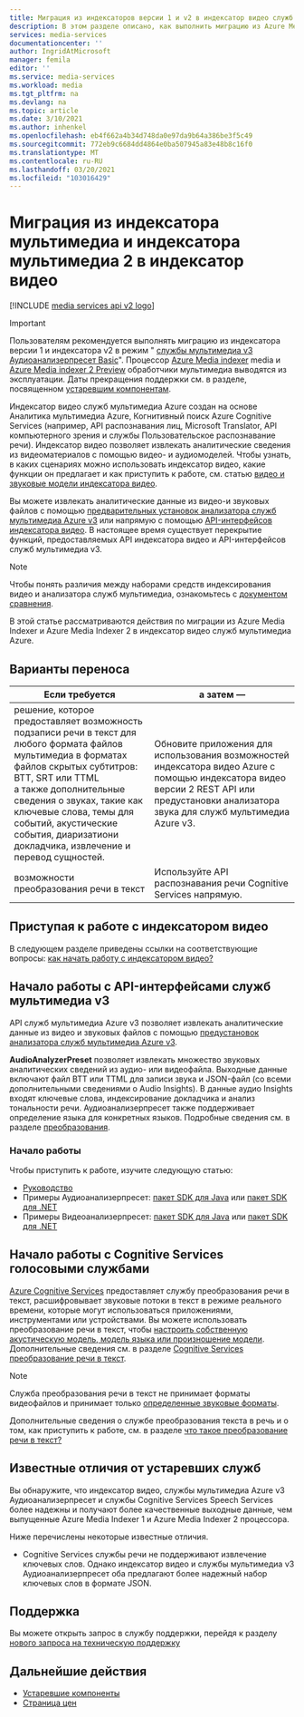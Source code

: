 ```yaml
---
title: Миграция из индексаторов версии 1 и v2 в индексатор видео служб мультимедиа Azure | Документация Майкрософт
description: В этом разделе описано, как выполнить миграцию из Azure Media Indexer v1 и v2 в индексатор видео служб мультимедиа Azure.
services: media-services
documentationcenter: ''
author: IngridAtMicrosoft
manager: femila
editor: ''
ms.service: media-services
ms.workload: media
ms.tgt_pltfrm: na
ms.devlang: na
ms.topic: article
ms.date: 3/10/2021
ms.author: inhenkel
ms.openlocfilehash: eb4f662a4b34d748da0e97da9b64a386be3f5c49
ms.sourcegitcommit: 772eb9c6684dd4864e0ba507945a83e48b8c16f0
ms.translationtype: MT
ms.contentlocale: ru-RU
ms.lasthandoff: 03/20/2021
ms.locfileid: "103016429"
---
```

# <a name="migrate-from-media-indexer-and-media-indexer-2-to-video-indexer"></a>Миграция из индексатора мультимедиа и индексатора мультимедиа 2 в индексатор видео

[!INCLUDE [media services api v2 logo](./includes/v2-hr.md)]

> [!IMPORTANT]
> Пользователям рекомендуется выполнять миграцию из индексатора версии 1 и индексатора v2 в режим " [службы мультимедиа v3 Аудиоанализерпресет Basic](../latest/analyzing-video-audio-files-concept.md)". Процессор [Azure Media indexer](media-services-index-content.md) media и [Azure Media indexer 2 Preview](./legacy-components.md) обработчики мультимедиа выводятся из эксплуатации. Даты прекращения поддержки см. в разделе, посвященном [устаревшим компонентам](legacy-components.md).

Индексатор видео служб мультимедиа Azure создан на основе Аналитика мультимедиа Azure, Когнитивный поиск Azure Cognitive Services (например, API распознавания лиц, Microsoft Translator, API компьютерного зрения и службы Пользовательское распознавание речи). Индексатор видео позволяет извлекать аналитические сведения из видеоматериалов с помощью видео- и аудиомоделей. Чтобы узнать, в каких сценариях можно использовать индексатор видео, какие функции он предлагает и как приступить к работе, см. статью [видео и звуковые модели индексатора видео](../video-indexer/video-indexer-overview.md). 

Вы можете извлекать аналитические данные из видео-и звуковых файлов с помощью [предварительных установок анализатора служб мультимедиа Azure v3](../latest/analyzing-video-audio-files-concept.md) или напрямую с помощью [API-интерфейсов индексатора видео](https://api-portal.videoindexer.ai/). В настоящее время существует перекрытие функций, предоставляемых API индексатора видео и API-интерфейсов служб мультимедиа v3.

> [!NOTE]
> Чтобы понять различия между наборами средств индексирования видео и анализатора служб мультимедиа, ознакомьтесь с [документом сравнения](../video-indexer/compare-video-indexer-with-media-services-presets.md).

В этой статье рассматриваются действия по миграции из Azure Media Indexer и Azure Media Indexer 2 в индексатор видео служб мультимедиа Azure.  

## <a name="migration-options"></a>Варианты переноса

|Если требуется  |а затем — |
|---|---|
|решение, которое предоставляет возможность подзаписи речи в текст для любого формата файлов мультимедиа в форматах файлов скрытых субтитров: ВТТ, SRT или TTML<br/>а также дополнительные сведения о звуках, такие как ключевые слова, темы для событий, акустические события, диаризатиони докладчика, извлечение и перевод сущностей.| Обновите приложения для использования возможностей индексатора видео Azure с помощью индексатора видео версии 2 REST API или предустановки анализатора звука для служб мультимедиа Azure v3.|
|возможности преобразования речи в текст| Используйте API распознавания речи Cognitive Services напрямую.|  

## <a name="getting-started-with-video-indexer"></a>Приступая к работе с индексатором видео

В следующем разделе приведены ссылки на соответствующие вопросы: [как начать работу с индексатором видео?](../video-indexer/video-indexer-overview.md#how-can-i-get-started-with-video-indexer) 

## <a name="getting-started-with-media-services-v3-apis"></a>Начало работы с API-интерфейсами служб мультимедиа v3

API служб мультимедиа Azure v3 позволяет извлекать аналитические данные из видео и звуковых файлов с помощью [предустановок анализатора служб мультимедиа Azure v3](../latest/analyzing-video-audio-files-concept.md).

**AudioAnalyzerPreset** позволяет извлекать множество звуковых аналитических сведений из аудио- или видеофайла. Выходные данные включают файл ВТТ или TTML для записи звука и JSON-файл (со всеми дополнительными сведениями о Audio Insights). В данные аудио Insights входят ключевые слова, индексирование докладчика и анализ тональности речи. Аудиоанализерпресет также поддерживает определение языка для конкретных языков. Подробные сведения см. в разделе [преобразования](/rest/api/media/transforms/createorupdate#audioanalyzerpreset).

### <a name="get-started"></a>Начало работы

Чтобы приступить к работе, изучите следующую статью:

* [Руководство](../latest/analyze-videos-tutorial-with-api.md)
* Примеры Аудиоанализерпресет: [пакет SDK для Java](https://github.com/Azure-Samples/media-services-v3-java/tree/master/AudioAnalytics/AudioAnalyzer) или [пакет SDK для .NET](https://github.com/Azure-Samples/media-services-v3-dotnet/tree/master/AudioAnalytics/AudioAnalyzer)
* Примеры Видеоанализерпресет: [пакет SDK для Java](https://github.com/Azure-Samples/media-services-v3-java/tree/master/VideoAnalytics/VideoAnalyzer) или [пакет SDK для .NET](https://github.com/Azure-Samples/media-services-v3-dotnet/tree/master/VideoAnalytics/VideoAnalyzer)

## <a name="getting-started-with-cognitive-services-speech-services"></a>Начало работы с Cognitive Services голосовыми службами

[Azure Cognitive Services](../../cognitive-services/index.yml) предоставляет службу преобразования речи в текст, расшифровывает звуковые потоки в текст в режиме реального времени, которые могут использоваться приложениями, инструментами или устройствами. Вы можете использовать преобразование речи в текст, чтобы [настроить собственную акустическую модель, модель языка или произношение модели](../../cognitive-services/speech-service/how-to-custom-speech-train-model.md). Дополнительные сведения см. в разделе [Cognitive Services преобразование речи в текст](../../cognitive-services/speech-service/speech-to-text.md). 

> [!NOTE] 
> Служба преобразования речи в текст не принимает форматы видеофайлов и принимает только [определенные звуковые форматы](../../cognitive-services/speech-service/rest-speech-to-text.md#audio-formats). 

Дополнительные сведения о службе преобразования текста в речь и о том, как приступить к работе, см. в разделе [что такое преобразование речи в текст?](../../cognitive-services/speech-service/speech-to-text.md)

## <a name="known-differences-from-deprecated-services"></a>Известные отличия от устаревших служб

Вы обнаружите, что индексатор видео, службы мультимедиа Azure v3 Аудиоанализерпресет и службы Cognitive Services Speech Services более надежны и получают более качественные выходные данные, чем выпущенные Azure Media Indexer 1 и Azure Media Indexer 2 процессора.  

Ниже перечислены некоторые известные отличия.

* Cognitive Services службы речи не поддерживают извлечение ключевых слов. Однако индексатор видео и службы мультимедиа v3 Аудиоанализерпресет оба предлагают более надежный набор ключевых слов в формате JSON.

## <a name="support"></a>Поддержка

Вы можете открыть запрос в службу поддержки, перейдя к разделу [нового запроса на техническую поддержку](https://portal.azure.com/#blade/Microsoft_Azure_Support/HelpAndSupportBlade/newsupportrequest)

## <a name="next-steps"></a>Дальнейшие действия

* [Устаревшие компоненты](legacy-components.md)
* [Страница цен](https://azure.microsoft.com/pricing/details/media-services/#encoding)